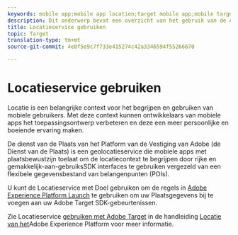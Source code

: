 ```yaml
---
keywords: mobile app;mobile app location;target mobile app;mobile target locations;location service;adobe experience cloud location service;pois;points of interest;sdk;location
description: Dit onderwerp bevat een overzicht van het gebruik van de Adobe Experience Platform Location Service in Adobe Target.
title: Locatieservice gebruiken
topic: Target
translation-type: tm+mt
source-git-commit: 4e0f5e9c7f733e415274c42a3346594f55266670

---
```



# Locatieservice gebruiken

Locatie is een belangrijke context voor het begrijpen en gebruiken van mobiele gebruikers. Met deze context kunnen ontwikkelaars van mobiele apps het toepassingsontwerp verbeteren en deze een meer persoonlijke en boeiende ervaring maken.

De dienst van de Plaats van het Platform van de Vestiging van Adobe (de Dienst van de Plaats) is een geolocatieservice die mobiele apps met plaatsbewustzijn toelaat om de locatiecontext te begrijpen door rijke en gemakkelijk-aan-gebruiksSDK interfaces te gebruiken vergezeld van een flexibele gegevensbestand van belangenpunten (POIs).

U kunt de Locatieservice met Doel gebruiken om de regels in [Adobe Experience Platform Launch](https://docs.adobe.com/content/help/en/launch/using/overview.html) te gebruiken om uw Plaatsgegevens bij te voegen aan uw Adobe Target SDK-gebeurtenissen.

Zie Locatieservice [gebruiken met Adobe Target](https://docs.adobe.com/content/help/en/places/using/use-places-with-other-solutions/places-target/places-target.html) in de handleiding [Locatie van het](https://docs.adobe.com/content/help/en/places/using/home.html)Adobe Experience Platform voor meer informatie.
